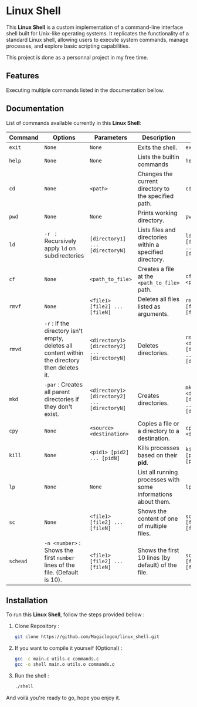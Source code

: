 
# Linux Shell

This **Linux Shell** is a custom implementation of a command-line interface shell built for Unix-like operating systems. It replicates the functionality of a standard Linux shell, allowing users to execute system commands, manage processes, and explore basic scripting capabilities.

This project is done as a personnal project in my free time.





## Features

Executing multiple commands listed in the documentation bellow.


## Documentation

List of commands available currently in this **Linux Shell**:

| Command | Options | Parameters | Description | Syntax |
|---------|-------|-----|-------------|--------|
|`exit`|`None` | `None` | Exits the shell. | `exit` |
|`help` | `None` | `None` | Lists the builtin commands | `help` |
|`cd`| `None` | `<path>` |Changes the current directory to the specified path. | `cd <path>` |
|`pwd`| `None` | `None` | Prints working directory. | `pwd`|
| `ld` | `-r ` : Recursively apply `ld` on subdirectories | `[directory1] ... [directoryN]` | Lists files and directories within a specified directory. | `ld [directory1] ... [directoryN]` |
| `cf` | `None` | `<path_to_file>` | Creates a file at the `<path_to_file>` path. | `cf <path_to_file>` |
| `rmvf` | `None` | `<file1> [file2] ... [fileN]` | Deletes all files listed as arguments. | `rmvf file1 [file2] ... [fileN]` |
| `rmvd` | `-r` : If the directory isn't empty, deletes all content within the directory then deletes it. | `<directory1> [directory2] ... [directoryN]` | Deletes directories. | `rmvd <directory1> [directory2] ... [directoryN]` |
| `mkd` | `-par` : Creates all parent directories if they don't exist. | `<directory1> [directory2] ... [directoryN]` | Creates directories. | `mkd <directory1> [directory2] ... [directoryN]` |
| `cpy` | `None` | `<source> <destination>` | Copies a file or a directory to a destination. | `cpy <source> <destination>` |
| `kill` | `None` | `<pid1> [pid2] ... [pidN]` | Kills processes based on their **pid**. | `kill <pid1> [pid2] ... [pidN]` |
| `lp` | `None` | `None` | List all running processes with some informations about them. | `lp` |
| `sc` | `None` | `<file1> [file2] ... [fileN]` | Shows the content of one of multiple files. | `sc <file1> [file2] ... [fileN]` |
| `schead` | `-n <number>` : Shows the first `number` lines of the file. (Default is 10). | `<file1> [file2] ... [fileN]` | Shows the first 10 lines (by default) of the file. | `schead <file1> [file2] ... [fileN]` |

## Installation

To run this **Linux Shell**, follow the steps provided bellow : 

1. Clone Repository :
    ```bash
   git clone https://github.com/Magiclogon/linux_shell.git
    ```

2. If you want to compile it yourself (Optional) :
    ```bash
   gcc -c main.c utils.c commands.c
   gcc -o shell main.o utils.o commands.o
    ```

3. Run the shell :
    ```bash
   ./shell
   ```
And voilà you're ready to go, hope you enjoy it.

